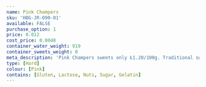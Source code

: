 ```yaml
---
name: Pink Champers
sku: 'HBG-JR-090-01'
available: FALSE
purchase_option: 1
price: 0.012
cost_price: 0.0048
container_water_weight: 919
container_sweets_weight: 0
meta_description: 'Pink Champers sweets only Ł1.20/100g. Traditional sweets and more at Humbugs Confectionery Store. Specialists in satisfying your sweet tooth!'
type: [Hard]
colour: [Pink]
contains: [Gluten, Lactose, Nuts, Sugar, Gelatin]
---
```

